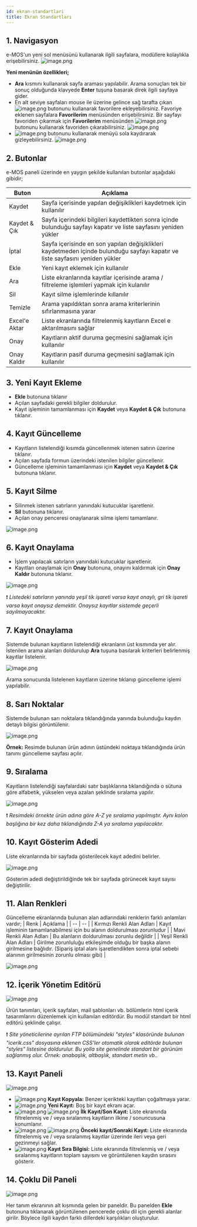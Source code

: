 ```yaml
---
id: ekran-standartlari
title: Ekran Standartları
---
```


## 1. Navigasyon

e-MOS'un yeni sol menüsünü kullanarak ilgili sayfalara, modüllere kolaylıkla erişebilirsiniz.
![image.png](https://snag.gy/CBbqzm.jpg)

**Yeni menünün özellikleri;**

- **Ara** kısmını kullanarak sayfa araması yapılabilir. Arama sonuçları tek bir sonuç olduğunda klavyede **Enter** tuşuna basarak direk ilgili sayfaya gider.
- En alt seviye sayfaları mouse ile üzerine gelince sağ tarafta çıkan ![image.png](https://snag.gy/tHvmR2.jpg) butonunu kullanarak favorilere ekleyebilirsiniz. Favoriye eklenen sayfalara **Favorilerim** menüsünden erişebilirsiniz. Bir sayfayı favoriden çıkarmak için **Favorilerim** menüsünden ![image.png](https://snag.gy/eacndV.jpg) butonunu kullanarak favoriden çıkarabilirsiniz.
  ![image.png](https://snag.gy/OFk4Qs.jpg)
  <br>
- ![image.png](https://snag.gy/WY3a8K.jpg) butonunu kullanarak menüyü sola kaydırarak gizleyebilirsiniz.
  ![image.png](https://snag.gy/0YpqU6.jpg)


## 2. Butonlar
e-MOS paneli üzerinde en yaygın şekilde kullanılan butonlar aşağıdaki gibidir;

| Buton         | Açıklama                                                                                                                      |
| ------------- | ----------------------------------------------------------------------------------------------------------------------------- |
| Kaydet        | Sayfa içerisinde yapılan değişiklikleri kaydetmek için kullanılır                                                             |
| Kaydet & Çık  | Sayfa içerindeki bilgileri kaydettikten sonra içinde bulunduğu sayfayı kapatır ve liste sayfasını yeniden yükler              |
| İptal         | Sayfa içerisinde en son yapılan değişiklikleri kaydetmeden içinde bulunduğu sayfayı kapatır ve liste sayfasını yeniden yükler |
| Ekle          | Yeni kayıt eklemek için kullanılır                                                                                            |
| Ara           | Liste ekranlarında kayıtlar içerisinde arama / filtreleme işlemleri yapmak için kulanılır                                     |
| Sil           | Kayıt silme işlemlerinde kıllanılır                                                                                           |
| Temizle       | Arama yapıldıktan sonra arama kriterlerinin sıfırlanmasına yarar                                                              |
| Excel'e Aktar | Liste ekranlarında filtrelenmiş kayıtların Excel e aktarılmasını sağlar                                                       |
| Onay          | Kayıtların aktif duruma geçmesini sağlamak için kullanılır                                                                    |
| Onay Kaldır   | Kayıtların pasif duruma geçmesini sağlamak için kullanılır                                                                    |

## 3. Yeni Kayıt Ekleme

- **Ekle** butonuna tıklanır
- Açılan sayfadaki gerekli bilgiler doldurulur.
- Kayıt işleminin tamamlanması için **Kaydet** veya **Kaydet & Çık** butonuna tıklanır.

## 4. Kayıt Güncelleme

- Kayıtların listelendiği kısımda güncellenmek istenen satırın üzerine tıklanır.
- Açılan sayfada formun üzerindeki istenilen bilgiler güncellenir.
- Güncelleme işleminin tamamlanması için **Kaydet** veya **Kaydet & Çık** butonuna tıklanır.

## 5. Kayıt Silme

- Silinmek istenen satırların yanındaki kutucuklar işaretlenir.
- **Sil** butonuna tıklanır.
- Açılan onay penceresi onaylanarak silme işlemi tamamlanır.

![image.png](https://snag.gy/twiADJ.jpg)

## 6. Kayıt Onaylama

- İşlem yapılacak satırların yanındaki kutucuklar işaretlenir.
- Kayıtları onaylamak için **Onay** butonuna, onayını kaldırmak için **Onay Kaldır** butonuna tıklanır.

![image.png](https://snag.gy/osYjXc.jpg)

❗️ _Listedeki satırların yanında yeşil tik işareti varsa kayıt onaylı, gri tik işareti varsa kayıt onaysız demektir. Onaysız kayıtlar sistemde geçerli sayılmayacaktır._

## 7. Kayıt Onaylama

Sistemde bulunan kayıtların listelendiği ekranların üst kısmında yer alır. İstenilen arama alanları doldurulup **Ara** tuşuna basılarak kriterleri belirlenmiş kayıtlar listelenir.

![image.png](https://snag.gy/uOc4PZ.jpg)

Arama sonucunda listelenen kayıtların üzerine tıklanıp güncelleme işlemi yapılabilir.

## 8. Sarı Noktalar

Sistemde bulunan sarı noktalara tıklandığında yanında bulunduğu kaydın detaylı bilgisi görüntülenir.

![image.png](https://snag.gy/BeaKqW.jpg)

**Örnek:** Resimde bulunan ürün adının üstündeki noktaya tıklandığında ürün tanımı güncelleme sayfası açılır.

## 9. Sıralama

Kayıtların listelendiği sayfalardaki satır başlıklarına tıklandığında o sütuna göre alfabetik, yükselen veya azalan şeklinde sıralama yapılır.

![image.png](https://snag.gy/3fMCG7.jpg)

❗️ _Resimdeki örnekte ürün adına göre A-Z ye sıralama yapılmıştır. Aynı kolon başlığına bir kez daha tıklandığında Z-A ya sıralama yapılacaktır._

## 10. Kayıt Gösterim Adedi

Liste ekranlarında bir sayfada gösterilecek kayıt adedini belirler.

![image.png](https://snag.gy/rP5QAu.jpg)

Gösterim adedi değiştirildiğinde tek bir sayfada görünecek kayıt sayısı değiştirilir.

## 11. Alan Renkleri

Güncelleme ekranlarında bulunan alan adlarındaki renklerin farklı anlamları vardır;
| Renk | Açıklama |
| -- | -- |
| Kırmızı Renkli Alan Adları | Kayıt işleminin tamamlanabilmesi için bu alanın doldurulması zorunludur |
| Mavi Renkli Alan Adları | Bu alanların doldurulması zorunlu değildir |
| Yeşil Renkli Alan Adları | Girilme zorunluluğu etkileşimde olduğu bir başka alanın girilmesine bağlıdır. (Sipariş iptal alanı işaretlendikten sonra iptal sebebi alanının girilmesinin zorunlu olması gibi) |

![image.png](https://snag.gy/Xsbdom.jpg)

## 12. İçerik Yönetim Editörü

![image.png](https://snag.gy/rLZhDQ.jpg)

Ürün tanımları, içerik sayfaları, mail şablonları vb. bölümlerin html içerik tasarımlarını düzenlemek için kullanılan editördür. Bu modül standart bir html editörü şeklinde çalışır.

❗️ _Site yöneticilerine ayrılan FTP bölümündeki "styles" klasöründe bulunan "icerik.css" dosyasına eklenen CSS'ler otomatik olarak editörde bulunan "styles" listesine doldurulur. Bu yolla site genelinde standart bir görünüm sağlanmış olur. Örnek: anabaşlık, altbaşlık, standart metin vb.._

## 13. Kayıt Paneli

![image.png](https://snag.gy/8yB7Yh.jpg)

- ![image.png](https://snag.gy/olPWSH.jpg) **Kayıt Kopyala:** Benzer içerikteki kayıtları çoğaltmaya yarar.
- ![image.png](https://snag.gy/IDP5ub.jpg) **Yeni Kayıt:** Boş bir kayıt ekranı açar.
- ![image.png](https://snag.gy/cuXYpI.jpg) ![image.png](https://snag.gy/oN3xe6.jpg) **İlk Kayıt/Son Kayıt:** Liste ekranında filtrelenmiş ve / veya sıralanmış kayıtların ilkine / sonuncusuna konumlanır.
- ![image.png](https://snag.gy/kAtf2q.jpg) ![image.png](https://snag.gy/adge93.jpg) **Önceki kayıt/Sonraki Kayıt:** Liste ekranında filtrelenmiş ve / veya sıralanmış kayıtlar üzerinde ileri veya geri gezinmeyi sağlar.
- ![image.png](https://snag.gy/ZXplLH.jpg) **Kayıt Sıra Bilgisi:** Liste ekranında filtrelenmiş ve / veya sıralanmış kayıtların toplam sayısını ve görüntülenen kaydın sırasını gösterir.

## 14. Çoklu Dil Paneli

![image.png](https://snag.gy/d8Qmzx.jpg)

Her tanım ekranının alt kısmında gelen bir paneldir. Bu panelden **Ekle** butonuna tıklanarak görüntülenen pencerede çoklu dil için gerekli alanlar girilir. Böylece ilgili kaydın farklı dillerdeki karşılıkları oluşturulur.
